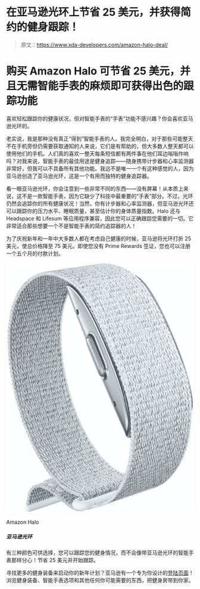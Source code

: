 # 在亚马逊光环上节省 25 美元，并获得简约的健身跟踪！

> 原文：<https://www.xda-developers.com/amazon-halo-deal/>

# 购买 Amazon Halo 可节省 25 美元，并且无需智能手表的麻烦即可获得出色的跟踪功能

喜欢轻松跟踪你的健康状况，但对智能手表的“手表”功能不感兴趣？你会喜欢亚马逊光环的。

老实说，我是那种没有真正“得到”智能手表的人。我完全明白，对于那些可能整天不在手机旁但仍需要获取通知的人来说，它们是有帮助的，但大多数人整天都可以使用他们的手机。人们真的喜欢一整天每条短信都有两件事在他们耳边嗡嗡作响吗？对我来说，智能手表的最佳用途是健身追踪——随身携带计步器和心率监测器非常好，但我可以不具备所有其他功能。我远不是唯一一个有这种感觉的人，因为亚马逊创造了亚马逊光环，这是一个有用而独特的健身追踪器。

看一眼亚马逊光环，你会注意到一些非常不同的东西——没有屏幕！从本质上来说，这不是一款智能手表，因为它缺少了科技中最重要的“手表”部分。不过，光环仍然会追踪你的所有健康状况！当然，你有计步器和心率监测器，但亚马逊光环还可以跟踪你的压力水平、睡眠质量，甚至估计你的身体质量指数。Halo 还与 Headspace 和 Lifesum 等应用程序兼容，因此您可以正确跟踪您需要的一切。它非常适合那些想要一个不是智能手表的简约追踪器的人！

为了庆祝新年和一年中大多数人都在考虑自己健康的时候，亚马逊将光环打折 25 美元，使总价格降至 75 美元。即使您没有 Prime Rewards 签证，您也可以注册一个五个月的付款计划。

 <picture>![Available in three colors, you can track your fitness without the distractions of a smartwatch with the Amazon Halo! Save $25 and get to tracking.](img/98faf36a44d50143df5e7c7232f4f57f.png)</picture> 

Amazon Halo

##### 亚马逊光环

有三种颜色可供选择，您可以跟踪您的健身情况，而不会像带亚马逊光环的智能手表那样分心！节省 25 美元并开始跟踪。

寻找更多的健身装备来启动你的新年计划？亚马逊有一个专为你设计的[登陆页面](https://www.amazon.com/Exercise-Equipment-Gym-Equipment/b?tag=xda-fktq6m7-20&ascsubtag=UUxdaUeUpU31322&asc_refurl=https%3A%2F%2Fwww.xda-developers.com%2Famazon-halo-deal%2F&asc_campaign=Short-Term)！浏览健身装备、智能手表选项和其他任何你可能需要的东西，把健身房带到你家。